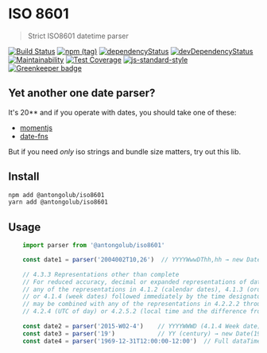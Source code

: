 # ISO 8601
> Strict ISO8601 datetime parser

[![Build Status](https://travis-ci.com/antongolub/iso8601.svg?branch=master)](https://travis-ci.com/antongolub/iso8601)
[![npm (tag)](https://img.shields.io/npm/v/@antongolub/iso8601/latest.svg)](https://www.npmjs.com/package/@antongolub/iso8601)
[![dependencyStatus](https://img.shields.io/david/antongolub/iso8601.svg?maxAge=3600)](https://david-dm.org/antongolub/iso8601)
[![devDependencyStatus](https://img.shields.io/david/dev/antongolub/iso8601.svg?maxAge=3600)](https://david-dm.org/antongolub/iso8601)
[![Maintainability](https://api.codeclimate.com/v1/badges/ed234c819b9e225b2bab/maintainability)](https://codeclimate.com/github/antongolub/iso8601/maintainability)
[![Test Coverage](https://api.codeclimate.com/v1/badges/ed234c819b9e225b2bab/test_coverage)](https://codeclimate.com/github/antongolub/iso8601/test_coverage)
[![js-standard-style](https://img.shields.io/badge/code%20style-standard-brightgreen.svg)](http://standardjs.com)
[![Greenkeeper badge](https://badges.greenkeeper.io/antongolub/iso8601.svg)](https://greenkeeper.io/)

## Yet another one date parser?
It's 20** and if you operate with dates, you should take one of these:
* [momentjs](https://momentjs.com/)
* [date-fns](https://date-fns.org/)

But if you need _only_ iso strings and bundle size matters, try out this lib.

## Install
```bash
npm add @antongolub/iso8601
yarn add @antongolub/iso8601
```

## Usage
```javascript
    import parser from '@antongolub/iso8601'

    const date1 = parser('2004002T10,26')  // YYYYWwwDThh,hh → new Date(2004, 0, 2, 10, 15, 36, 0)
    
    // 4.3.3 Representations other than complete
    // For reduced accuracy, decimal or expanded representations of date and time of day,
    // any of the representations in 4.1.2 (calendar dates), 4.1.3 (ordinal dates) 
    // or 4.1.4 (week dates) followed immediately by the time designator [T] 
    // may be combined with any of the representations in 4.2.2.2 through 4.2.2.4 (local time),
    // 4.2.4 (UTC of day) or 4.2.5.2 (local time and the difference from UTC) provided that
    
    const date2 = parser('2015-W02-4')    // YYYYWWWD (4.1.4 Week date) → new Date(2015, 0, 8)
    const date3 = parser('19')            // YY (century) → new Date(1900, 0)
    const date4 = parser('1969-12-31T12:00:00-12:00')  // Full dataTime → new Date(0)
```


